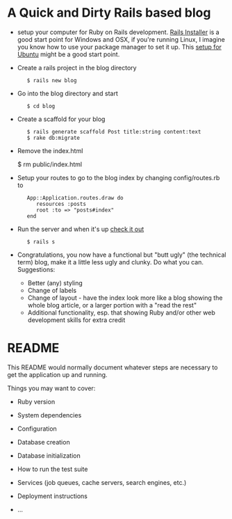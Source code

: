 # A Quick and Dirty Rails based blog

   * setup your computer for Ruby on Rails development.  [Rails Installer](http://railsinstaller.org/) is a good start point for Windows and OSX, if you're running Linux, I imagine you know how to use your package manager to set it up.  This [setup for Ubuntu](http://coding.smashingmagazine.com/2011/06/21/set-up-an-ubuntu-local-development-machine-for-ruby-on-rails/) might be a good start point.
   * Create a rails project in the blog directory

            $ rails new blog

   * Go into the blog directory and start

            $ cd blog

   * Create a scaffold for your blog

            $ rails generate scaffold Post title:string content:text
            $ rake db:migrate


   * Remove the index.html

       $ rm public/index.html

   * Setup your routes to go to the blog index by changing config/routes.rb to

            App::Application.routes.draw do
               resources :posts
               root :to => "posts#index"
            end

   * Run the server and when it's up [check it out](http://localhost:3000)

            $ rails s

   * Congratulations, you now have a functional but "butt ugly" (the technical term) blog, make it a little less ugly and clunky. Do what you can. Suggestions:
       - Better (any) styling
       - Change of labels
       - Change of layout - have the index look more like a blog showing the whole blog article, or a larger portion with a "read the rest"
       - Additional functionality, esp. that showing Ruby and/or other web development skills for extra credit

# README

This README would normally document whatever steps are necessary to get the
application up and running.

Things you may want to cover:

* Ruby version

* System dependencies

* Configuration

* Database creation

* Database initialization

* How to run the test suite

* Services (job queues, cache servers, search engines, etc.)

* Deployment instructions

* ...

